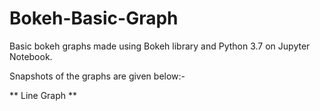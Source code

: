 # Bokeh-Basic-Graph
Basic bokeh graphs made using Bokeh library and Python 3.7 on Jupyter Notebook.

Snapshots of the graphs are given below:-

** Line Graph **

